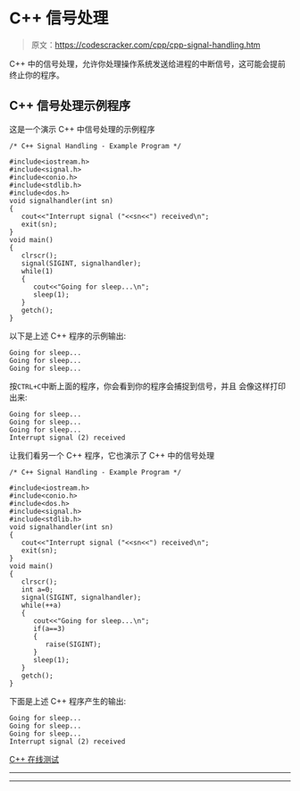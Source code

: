 # C++ 信号处理

> 原文：<https://codescracker.com/cpp/cpp-signal-handling.htm>

C++ 中的信号处理，允许你处理操作系统发送给进程的中断信号，这可能会提前终止你的程序。

## C++ 信号处理示例程序

这是一个演示 C++ 中信号处理的示例程序

```
/* C++ Signal Handling - Example Program */

#include<iostream.h>
#include<signal.h>
#include<conio.h>
#include<stdlib.h>
#include<dos.h>
void signalhandler(int sn)
{
   cout<<"Interrupt signal ("<<sn<<") received\n";
   exit(sn);
}
void main()
{
   clrscr();
   signal(SIGINT, signalhandler);
   while(1)
   {
      cout<<"Going for sleep...\n";
      sleep(1);
   }
   getch();
}
```

以下是上述 C++ 程序的示例输出:

```
Going for sleep...
Going for sleep...
Going for sleep...
```

按`CTRL+C`中断上面的程序，你会看到你的程序会捕捉到信号，并且 会像这样打印出来:

```
Going for sleep...
Going for sleep...
Going for sleep...
Interrupt signal (2) received
```

让我们看另一个 C++ 程序，它也演示了 C++ 中的信号处理

```
/* C++ Signal Handling - Example Program */

#include<iostream.h>
#include<conio.h>
#include<dos.h>
#include<signal.h>
#include<stdlib.h>
void signalhandler(int sn)
{
   cout<<"Interrupt signal ("<<sn<<") received\n";
   exit(sn);
}
void main()
{
   clrscr();
   int a=0;
   signal(SIGINT, signalhandler);
   while(++a)
   {
      cout<<"Going for sleep...\n";
      if(a==3)
      {
         raise(SIGINT);
      }
      sleep(1);
   }
   getch();
}
```

下面是上述 C++ 程序产生的输出:

```
Going for sleep...
Going for sleep...
Going for sleep...
Interrupt signal (2) received
```

[C++ 在线测试](/exam/showtest.php?subid=3)

* * *

* * *